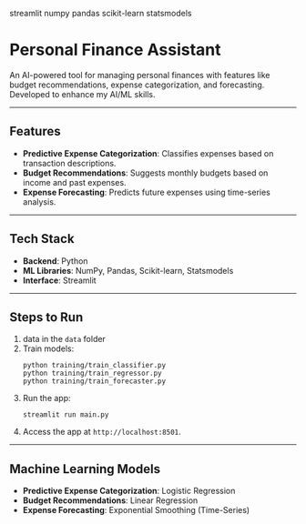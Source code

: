 streamlit
numpy
pandas
scikit-learn
statsmodels

# Personal Finance Assistant

An AI-powered tool for managing personal finances with features like budget recommendations, expense categorization, and forecasting. Developed to enhance my AI/ML skills.

---

## Features

- **Predictive Expense Categorization**: Classifies expenses based on transaction descriptions.
- **Budget Recommendations**: Suggests monthly budgets based on income and past expenses.
- **Expense Forecasting**: Predicts future expenses using time-series analysis.

---

## Tech Stack

- **Backend**: Python
- **ML Libraries**: NumPy, Pandas, Scikit-learn, Statsmodels
- **Interface**: Streamlit

---

## Steps to Run
1. data in the `data` folder
2. Train models:
    ```shell
    python training/train_classifier.py
    python training/train_regressor.py
    python training/train_forecaster.py 
    ```
3. Run the app:
    ```shell
    streamlit run main.py
    ```
4. Access the app at `http://localhost:8501`.

---

## Machine Learning Models

- **Predictive Expense Categorization**: Logistic Regression
- **Budget Recommendations**: Linear Regression
- **Expense Forecasting**: Exponential Smoothing (Time-Series)